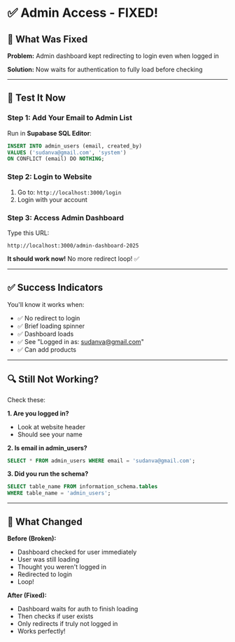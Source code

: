 # ✅ Admin Access - FIXED!

## 🔧 What Was Fixed

**Problem:** Admin dashboard kept redirecting to login even when logged in

**Solution:** Now waits for authentication to fully load before checking

---

## 🧪 Test It Now

### Step 1: Add Your Email to Admin List

Run in **Supabase SQL Editor**:

```sql
INSERT INTO admin_users (email, created_by)
VALUES ('sudanva@gmail.com', 'system')
ON CONFLICT (email) DO NOTHING;
```

### Step 2: Login to Website

1. Go to: `http://localhost:3000/login`
2. Login with your account

### Step 3: Access Admin Dashboard

Type this URL:
```
http://localhost:3000/admin-dashboard-2025
```

**It should work now!** No more redirect loop! ✅

---

## ✅ Success Indicators

You'll know it works when:
- ✅ No redirect to login
- ✅ Brief loading spinner
- ✅ Dashboard loads
- ✅ See "Logged in as: sudanva@gmail.com"
- ✅ Can add products

---

## 🔍 Still Not Working?

Check these:

**1. Are you logged in?**
- Look at website header
- Should see your name

**2. Is email in admin_users?**
```sql
SELECT * FROM admin_users WHERE email = 'sudanva@gmail.com';
```

**3. Did you run the schema?**
```sql
SELECT table_name FROM information_schema.tables 
WHERE table_name = 'admin_users';
```

---

## 🎉 What Changed

**Before (Broken):**
- Dashboard checked for user immediately
- User was still loading
- Thought you weren't logged in
- Redirected to login
- Loop!

**After (Fixed):**
- Dashboard waits for auth to finish loading
- Then checks if user exists
- Only redirects if truly not logged in
- Works perfectly!
